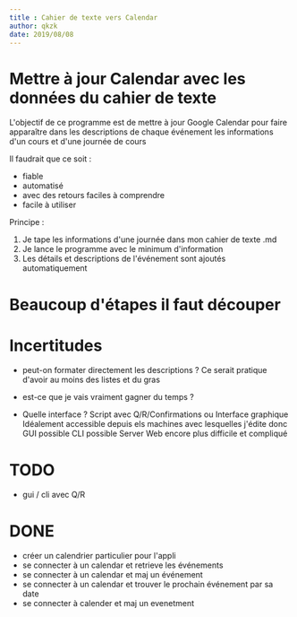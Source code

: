 ```yaml
---
title : Cahier de texte vers Calendar
author: qkzk
date: 2019/08/08
---
```


# Mettre à jour Calendar avec les données du cahier de texte

L'objectif de ce programme est de mettre à jour Google Calendar pour faire
apparaître dans les descriptions de chaque événement les informations d'un
cours et d'une journée de cours

Il faudrait que ce soit :

* fiable
* automatisé
* avec des retours faciles à comprendre
* facile à utiliser

Principe :

1. Je tape les informations d'une journée dans mon cahier de texte .md
2. Je lance le programme avec le minimum d'information
3. Les détails et descriptions de l'événement sont ajoutés automatiquement

# Beaucoup d'étapes il faut découper

# Incertitudes

* peut-on formater directement les descriptions ? Ce serait pratique d'avoir
    au moins des listes et du gras

* est-ce que je vais vraiment gagner du temps ?
* Quelle interface ? Script avec Q/R/Confirmations ou Interface graphique
    Idéalement accessible depuis els machines avec lesquelles j'édite donc
    GUI possible
    CLI possible
    Server Web encore plus difficile et compliqué

# TODO
* gui / cli avec Q/R

# DONE
* créer un calendrier particulier pour l'appli
* se connecter à un calendar et retrieve les événements
* se connecter à un calendar et maj un événement
* se connecter à un calendar et trouver le prochain événement par sa date
* se connecter à calender et maj un evenetment
